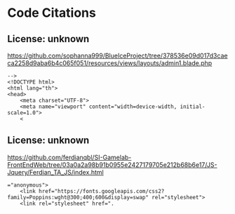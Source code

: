 # Code Citations

## License: unknown
https://github.com/sophanna999/BlueIceProject/tree/378536e09d017d3caeca2258d9aba6b4c065f051/resources/views/layouts/admin1.blade.php

```
-->
<!DOCTYPE html>
<html lang="th">
<head>
    <meta charset="UTF-8">
    <meta name="viewport" content="width=device-width, initial-scale=1.0">
    <
```


## License: unknown
https://github.com/ferdianqbl/SI-Gamelab-FrontEndWeb/tree/03a0a2a98b91b0955e2427179705e212b68b6e17/JS-Jquery/Ferdian_TA_JS/index.html

```
="anonymous">
    <link href="https://fonts.googleapis.com/css2?family=Poppins:wght@300;400;600&display=swap" rel="stylesheet">
    <link rel="stylesheet" href=".
```

